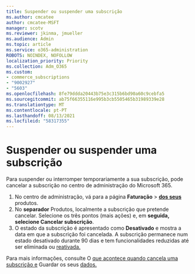 ```yaml
---
title: Suspender ou suspender uma subscrição
ms.author: cmcatee
author: cmcatee-MSFT
manager: scotv
ms.reviewer: jkinma, jmueller
ms.audience: Admin
ms.topic: article
ms.service: o365-administration
ROBOTS: NOINDEX, NOFOLLOW
localization_priority: Priority
ms.collection: Adm_O365
ms.custom:
- commerce_subscriptions
- "9002927"
- "5603"
ms.openlocfilehash: 8fe79ddda20443b75e3c315b6bd90a60c9cebfa5
ms.sourcegitcommit: ab75f66355116e995b3cb5505465b31989339e28
ms.translationtype: MT
ms.contentlocale: pt-PT
ms.lasthandoff: 08/13/2021
ms.locfileid: "58317355"
---
```

# <a name="suspend-or-pause-a-subscription"></a>Suspender ou suspender uma subscrição

Para suspender ou interromper temporariamente a sua subscrição, pode cancelar a subscrição no centro de administração do Microsoft 365.

1. No centro de administração, vá para a página **Faturação**  >  **[dos seus](https://go.microsoft.com/fwlink/p/?linkid=842054)** produtos.
2. No **separador** Produtos, localmente a subscrição que pretende cancelar. Selecione os três pontos (mais ações) e, em **seguida, selecione Cancelar subscrição**.
3. O estado da subscrição é apresentado como **Desativado** e mostra a data em que a subscrição foi cancelada. A subscrição permanece num estado desativado durante 90 dias e tem funcionalidades reduzidas até ser eliminada ou [reativada.](https://docs.microsoft.com/microsoft-365/commerce/subscriptions/reactivate-your-subscription)

Para mais informações, consulte O [que acontece quando cancela uma subscrição e](https://docs.microsoft.com/microsoft-365/commerce/subscriptions/cancel-your-subscription#what-happens-when-you-cancel-a-subscription) Guardar os seus [dados.](https://docs.microsoft.com/microsoft-365/commerce/subscriptions/cancel-your-subscription#save-your-data)
